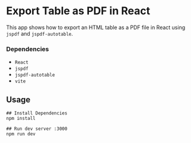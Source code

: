 # Export Table as PDF in React
This app shows how to export an HTML table as a PDF file in React using `jspdf` and `jspdf-autotable`.

### Dependencies 
- `React`
- `jspdf`
- `jspdf-autotable`
- `vite`

## Usage
```
## Install Dependencies
npm install

## Run dev server :3000
npm run dev
```
